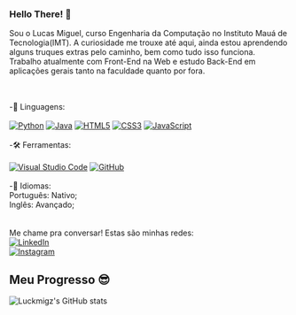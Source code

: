 ### Hello There! 👋

Sou o Lucas Miguel, curso Engenharia da Computação no Instituto Mauá de Tecnologia(IMT). A curiosidade me trouxe até aqui, ainda estou aprendendo alguns truques extras pelo caminho, bem como tudo isso funciona. Trabalho atualmente com Front-End na Web e estudo Back-End em aplicações gerais tanto na faculdade quanto por fora. 

<br></br> 
-💾 Linguagens: <br></br> 
  [![Python](https://img.shields.io/badge/python-3670A0?style=for-the-badge&logo=python&logoColor=ffdd54)](#)
  [![Java](https://img.shields.io/badge/java-%23ED8B00.svg?style=for-the-badge&logo=openjdk&logoColor=white)](#)
  [![HTML5](https://img.shields.io/badge/html5-%23E34F26.svg?style=for-the-badge&logo=html5&logoColor=white)](#)
  [![CSS3](https://img.shields.io/badge/css3-%231572B6.svg?style=for-the-badge&logo=css3&logoColor=white)](#)
  [![JavaScript](https://img.shields.io/badge/javascript-%23323330.svg?style=for-the-badge&logo=javascript&logoColor=%23F7DF1E)](#)
<br> <br> 
-🛠 Ferramentas: <br></br> 
  [![Visual Studio Code](https://img.shields.io/badge/Visual%20Studio%20Code-0078d7.svg?style=for-the-badge&logo=visual-studio-code&logoColor=white)](#)
  [![GitHub](https://img.shields.io/badge/github-%23121011.svg?style=for-the-badge&logo=github&logoColor=white)](#) <br>
<br>
-📝 Idiomas: <br>
  Português: Nativo; <br>
  Inglês: Avançado; <br>
<br>
<br>
Me chame pra conversar! 
Estas são minhas redes: <br>
[![LinkedIn](https://img.shields.io/badge/linkedin-%230077B5.svg?style=for-the-badge&logo=linkedin&logoColor=white)](https://www.linkedin.com/in/lucas-miguel-de-matos-negri-1a5913210/)
<br> 
[![Instagram](https://img.shields.io/badge/Instagram-%23E4405F.svg?style=for-the-badge&logo=Instagram&logoColor=white)](https://www.instagram.com/luc_migue/)

## Meu Progresso 😎

![Luckmigz's GitHub stats](https://github-readme-stats.vercel.app/api?username=luckmigz&show_icons=true&theme=dark)





<!--
**luckmigz/luckmigz** is a ✨ _special_ ✨ repository because its `README.md` (this file) appears on your GitHub profile.

Here are some ideas to get you started:

- 🔭 I’m currently working on ...
- 🌱 I’m currently learning ...
- 👯 I’m looking to collaborate on ...
- 🤔 I’m looking for help with ...
- 💬 Ask me about ...
- 📫 How to reach me: ...
- 😄 Pronouns: ...
- ⚡ Fun fact: ...
-->
